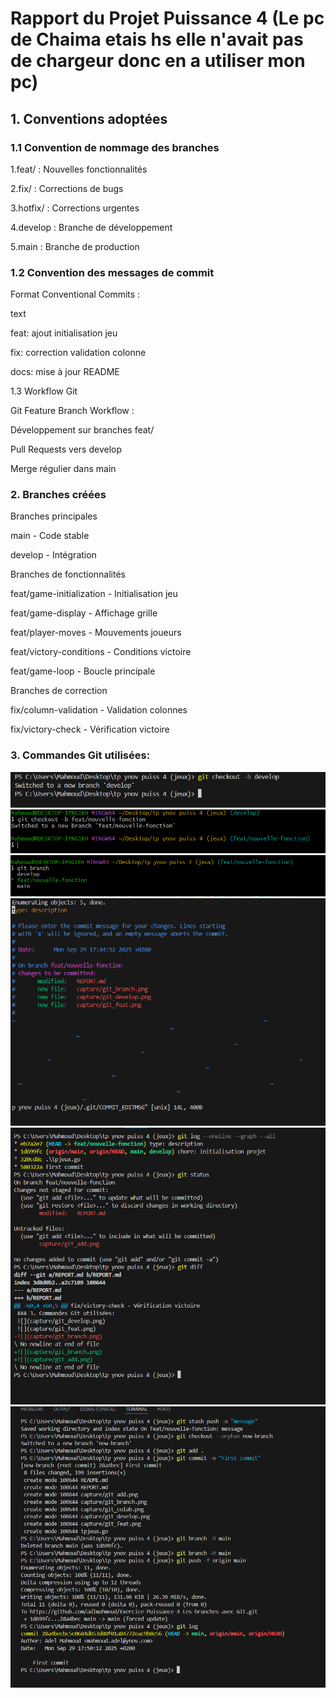 # Rapport du Projet Puissance 4 (Le pc de Chaima etais hs elle n'avait pas de chargeur donc en a utiliser mon pc)
## 1. Conventions adoptées
### 1.1 Convention de nommage des branches
1.feat/ : Nouvelles fonctionnalités

2.fix/ : Corrections de bugs

3.hotfix/ : Corrections urgentes

4.develop : Branche de développement

5.main : Branche de production

### 1.2 Convention des messages de commit
Format Conventional Commits :

text

feat: ajout initialisation jeu

fix: correction validation colonne

docs: mise à jour README

1.3 Workflow Git

Git Feature Branch Workflow :

Développement sur branches feat/

Pull Requests vers develop

Merge régulier dans main

### 2. Branches créées

Branches principales

main - Code stable

develop - Intégration

Branches de fonctionnalités

feat/game-initialization - Initialisation jeu

feat/game-display - Affichage grille

feat/player-moves - Mouvements joueurs

feat/victory-conditions - Conditions victoire

feat/game-loop - Boucle principale

Branches de correction

fix/column-validation - Validation colonnes

fix/victory-check - Vérification victoire
### 3. Commandes Git utilisées:
![](capture/git_develop.png)
![](capture/git_feat.png)
![](capture/git_branch.png)
![](capture/git_add.png)
![](capture/git_colab.png)
![](capture/supp_hist.png)
